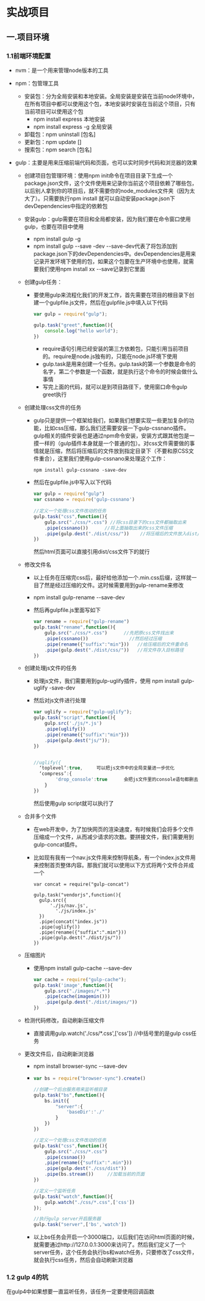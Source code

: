 # 实战项目

## 一.项目环境

### 1.1前端环境配置

- nvm：是一个用来管理node版本的工具

- npm：包管理工具

  - 安装包：分为全局安装和本地安装。全局安装是安装在当前node环境中，在所有项目中都可以使用这个包，本地安装时安装在当前这个项目，只有当前项目可以使用这个包
    - npm install express 本地安装
    - npm install express -g 全局安装
  - 卸载包：npm uninstall [包名]
  - 更新包：npm update []
  - 搜索包：npm search [包名]

- gulp：主要是用来压缩前端代码和页面，也可以实时同步代码和浏览器的效果

  - 创建项目包管理环境：使用npm init命令在项目目录下生成一个package.json文件，这个文件使用来记录你当前这个项目依赖了哪些包，以后别人拿到你的项目后，就不需要你的node_modules文件夹（因为太大了）。只需要执行npm install 就可以自动安装package.json下devDependencies中指定的依赖包

  - 安装gulp：gulp需要在项目和全局都安装，因为我们要在命令窗口使用gulp，也要在项目中使用

    - npm install gulp -g
    - npm install gulp --save -dev         --save-dev代表了将包添加到package.json下的devDependencies中。devDependencies是用来记录开发环境下使用的包，如果这个包要在生产环境中也使用，就需要我们使用npm install xx --save记录到它里面

  - 创建gulp任务：

    - 要使用gulp来流程化我们的开发工作，首先需要在项目的根目录下创建一个gulpfile.js文件，然后在gulpfile.js中填入以下代码

      ```javascript
      var gulp = require("gulp");
      
      gulp.task("greet",function(){
          console.log("hello world");
      })
      ```

      - require语句引用已经安装的第三方依赖包，只能引用当前项目的。require是node.js独有的，只能在node.js环境下使用
      - gulp.task是用来创建一个任务。gulp.task的第一个参数是命令的名字，第二个参数是一个函数，就是执行这个命令的时候会做什么事情
      - 写完上面的代码，就可以是到项目路径下，使用窗口命令gulp greet执行

  - 创建处理css文件的任务

    - gulp只是提供一个框架给我们，如果我们想要实现一些更加复杂的功能，比如css压缩，那么我们还需要安装一下gulp-cssnano插件。gulp相关的插件安装也是通过npm命令安装，安装方式跟其他包是一摸一样的（gulp插件本身就是一个普通的包）。对css文件需要做的事情就是压缩，然后将压缩后的文件放到指定目录下（不要和原CSS文件重合），这里我们使用gulp-cssnano来处理这个工作：

      ```shell
      npm install gulp-cssnano -save-dev
      ```

    - 然后在gulpfile.js中写入以下代码

      ```javascript
      var gulp = require("gulp")
      var cssnano = require('gulp-cssnano')
       
      //定义一个处理css文件改动的任务
      gulp.task("css",function(){
          gulp.src("./css/*.css") //将css目录下的css文件都抽取出来
          .pipe(cssnano())      //将上面抽取出来的css文件压缩
          .pipe(gulp.dest("./dist/css/"))    //将压缩后的文件放入dist/css目录下
      })
      ```

      然后html页面可以直接引用dist/css文件下的就行

  - 修改文件名

    - 以上任务在压缩完css后，最好给他添加一个.min.css后缀，这样就一目了然是经过压缩的文件。这时候需要用到gulp-rename来修改

    - npm install gulp-rename --save-dev

    - 然后再gulpfile.js里面写如下

      ```javascript
      var rename = require("gulp-rename")
      gulp.task("rename",function(){
          gulp.src("./css/*.css")      //先把原css文件找出来
          .pipe(cssnano())               //然后经过压缩
          .pipe(rename({"suffix":"min"}))   //给压缩后的文件重命名
          .pipe(gulp.dest("./dist/css/"))   //将文件存入目标路径
      })
      ```

  - 创建处理js文件的任务

    - 处理js文件，我们需要用到gulp-uglify插件，使用 npm install gulp-uglify -save-dev

    - 然后对js文件进行处理

      ```javascript
      var uglify = require("gulp-uglify");
      gulp.task("script",function(){
          gulp.src('./js/*.js')
          .pipe(uglify())
          .pipe(rename({"suffix":"min"}))
          .pipe(gulp.dest("js/"));
      })
      
      
      //uglify({
      	‘toplevel’:true,     可以把js文件中的全局变量进一步优化
      	‘compress’:{
              'drop_console':true      会把js文件里的console语句都删去
          }
      })
      ```

      然后使用gulp script就可以执行了

  - 合并多个文件

    - 在web开发中，为了加快网页的渲染速度，有时候我们会将多个文件压缩成一个文件，从而减少请求的次数。要拼接文件，我们需要用到gulp-concat插件。

    - 比如现有我有一个nav.js文件用来控制导航条，有一个index.js文件用来控制首页整体内容。那我们就可以使用以下方式将两个文件合并成一个

      ```javasc
      var concat = require("gulp-concat")
      
      gulp.task("vendorjs",function(){
      	gulp.src({
      		'./js/nav.js',
              './js/index.js'
      	})
      	.pipe(concat("index.js"))
      	.pipe(uglify())
      	.pipe(rename({"suffix":".min"}))
      	.pipe(gulp.dest("./dist/js/"))
      })
      ```

  - 压缩图片

    - 使用npm install gulp-cache --save-dev

      ```javascript
      var cache = require("gulp-cache");
      gulp.task('image',function(){
          gulp.src("./images/*.*")
          .pipe(cache(imagemin()))
          .pipe(gulp.dest("./dist/images/"))
      })
      ```

  - 检测代码修改，自动刷新压缩文件

    - 直接调用gulp.watch('./css/*.css',['css']) //中括号里的是gulp css任务

  - 更改文件后，自动刷新浏览器

    - npm install browser-sync --save-dev

    - ```javascript
      var bs = require("browser-sync").create()
      
      //创建一个后台服务用来监听根目录
      gulp.task("bs",function(){
          bs.init({
              "server":{
                  'baseDir':'./'
              }
          })
      })
      
      //定义一个处理css文件改动的任务
      gulp.task("css",function(){
          gulp.src("./css/*.css")
          .pipe(cssnao())
          ,pipe(rename({"suffix":".min"}))
          .pipe(gulp.dest("./css/dist"))
          .pipe(bs.stream())     //加载当前的页面
      })
      
      //定义一个监听任务
      gulp.task("watch",function(){
          gulp.watch("./css/*.css",['css'])
      });
      
      //执行gulp server开启服务器
      gulp.task("server",['bs','watch'])
      ```

    - 以上bs任务会开启一个3000端口，以后我们在访问html页面的时候，就需要通过http://127.0.0.1:3000来访问了。然后我们定义了一个server任务，这个任务会执行bs和watch任务，只要修改了css文件，就会执行css任务，然后会自动刷新浏览器

### 1.2 gulp 4的坑

在gulp4中如果想要一直监听任务，该任务一定要使用回调函数



